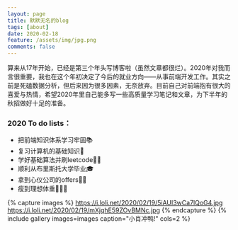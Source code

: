 ```yaml
---
layout: page
title: 默默无名的blog
tags: [about]
date: 2020-02-18
feature: /assets/img/jpg.png
comments: false
---
```


算来从17年开始，已经是第三个年头写博客啦（虽然文章都很烂）。2020年对我而言很重要，我也在这个年初决定了今后的就业方向——从事前端开发工作。其实之前是死磕数据分析，但后来因为很多因素，无奈放弃。目前自己对前端抱有很大的喜爱与热情，希望2020年里自己能多写一些高质量学习笔记和文章，为下半年的秋招做好十足的准备。

### 2020 To do lists：
* 把前端知识体系学习牢固📚
* 复习计算机的基础知识📒
* 学好基础算法并刷leetcode✍🏻
* 顺利从布里斯托大学毕业🎓
* 拿到心仪公司的offers👩‍💻
* 瘦到理想体重🏃🏻‍♀️


{% capture images %}
    https://i.loli.net/2020/02/19/5iAUI3wCa7lQoG4.jpg
    https://i.loli.net/2020/02/19/mXjqhE59ZOvBMNc.jpg
{% endcapture %}
{% include gallery images=images caption="小肖冲鸭!" cols=2 %}


